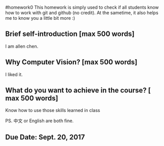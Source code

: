 #homework0
This homework is simply used to check if all students know how to work with git and github (no credit).
At the sametime, it also helps me to know you a little bit more :)

## Brief self-introduction [max 500 words]
I am allen chen.

## Why Computer Vision? [max 500 words]
I liked it.

## What do you want to achieve in the course? [ max 500 words]
Know how to use those skills learned in class

PS. 中文 or English are both fine.

## Due Date: Sept. 20, 2017
